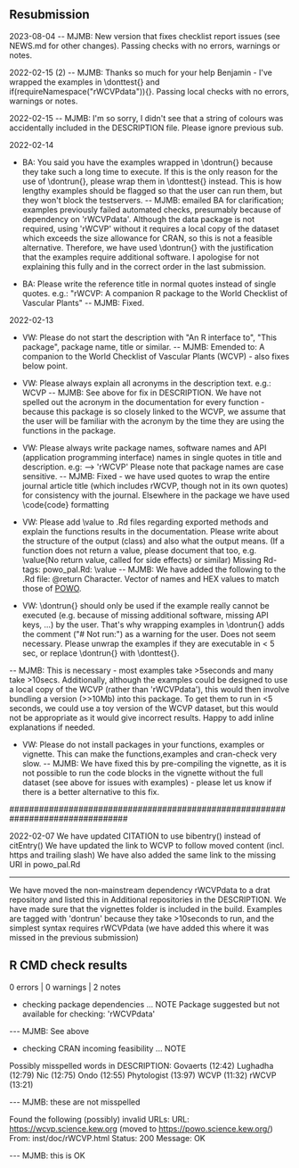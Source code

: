 ## Resubmission
2023-08-04
-- MJMB: New version that fixes checklist report issues (see NEWS.md for other changes). Passing checks with no errors, warnings or notes. 

2022-02-15 (2)
-- MJMB: Thanks so much for your help Benjamin - I've wrapped the examples in \donttest{} and if(requireNamespace("rWCVPdata")){}. Passing local checks with no errors, warnings or notes. 

2022-02-15
-- MJMB: I'm so sorry, I didn't see that a string of colours was accidentally 
         included in the DESCRIPTION file. Please ignore previous sub. 

2022-02-14

- BA: You said you have the examples wrapped in \dontrun{} because they take such a long time to execute. If this is the only reason for the use of \dontrun{}, please wrap them in \donttest{} instead. This is how lengthy examples should be flagged so that the user can run them, but they won't block the testservers.
-- MJMB: emailed BA for clarification; examples previously failed automated
         checks, presumably because of dependency on 'rWCVPdata'. Although the 
         data package is not required, using 'rWCVP' without it requires a local 
         copy of the dataset which exceeds the size allowance for CRAN, so this 
         is not a feasible alternative. Therefore, we have used \dontrun{} 
         with the justification that the examples require additional software.
         I apologise for not explaining this fully and in the correct order in 
         the last submission. 

- BA: Please write the reference title in normal quotes instead of single quotes. e.g.:
"rWCVP: A companion R package to the World Checklist of Vascular Plants"
-- MJMB: Fixed.


2022-02-13

- VW: Please do not start the description with "An R interface to", "This 
      package", package name, title or similar.
-- MJMB: Emended to: A companion to the World Checklist of 
         Vascular Plants (WCVP) - also fixes below point.

- VW: Please always explain all acronyms in the description text. e.g.: WCVP
-- MJMB: See above for fix in DESCRIPTION. We have not spelled out the acronym
         in the documentation for every function - because this package is so 
         closely linked to the WCVP, we assume that the user will be familiar 
         with the acronym by the time they are using the functions in the package. 

- VW: Please always write package names, software names and API (application 
      programming interface) names in single quotes in title and description.
      e.g: --> 'rWCVP'
      Please note that package names are case sensitive.
-- MJMB: Fixed - we have used quotes to wrap the entire journal article title 
         (which includes rWCVP, though not in its own quotes) for consistency 
         with the journal. Elsewhere in the package we have used \code{code} 
         formatting


- VW: Please add \value to .Rd files regarding exported methods and explain the 
      functions results in the documentation. Please write about the structure 
      of the output (class) and also what the output means. (If a function does 
      not return a value, please document that too, e.g.
      \value{No return value, called for side effects} or similar) 
      Missing Rd-tags:
      powo_pal.Rd: \value
-- MJMB: We have added the following to the .Rd file:
         @return Character. Vector of names and HEX values to match those of 
         [POWO](https://powo.science.kew.org/). 

- VW: \dontrun{} should only be used if the example really cannot be executed 
      (e.g. because of missing additional software, missing API keys, ...) by 
      the user. That's why wrapping examples in \dontrun{} adds the comment 
      ("# Not run:") as a warning for the user.
      Does not seem necessary.
      Please unwrap the examples if they are executable in < 5 sec, or replace 
      \dontrun{} with \donttest{}.

-- MJMB: This is necessary - most examples take >5seconds and many take >10secs.
         Additionally, although the examples could be designed to use a
         local copy of the WCVP (rather than 'rWCVPdata'), this would then involve 
         bundling a version (>>10Mb) into this package. To get them to run in <5
         seconds, we could use a toy version of the WCVP dataset, but this would not 
         be appropriate as it would give incorrect results. Happy to add inline
         explanations if needed. 


- VW: Please do not install packages in your functions, examples or vignette.
      This can make the functions,examples and cran-check very slow.
-- MJMB: We have fixed this by pre-compiling the vignette, as it is not possible
         to run the code blocks in the vignette without the full dataset (see 
         above for issues with examples) - please let us know if there is a better
         alternative to this fix. 
         
################################################################################

2022-02-07
We have updated CITATION to use bibentry() instead of citEntry()
We have updated the link to WCVP to follow moved content (incl. https and trailing slash)
We have also added the same link to the missing URI in powo_pal.Rd

------------------
We have moved the non-mainstream dependency rWCVPdata to a drat repository and 
    listed this in Additional repositories in the DESCRIPTION.
We have made sure that the vignettes folder is included in the build.
Examples are tagged with 'dontrun' because they take >10seconds to run, and the
    simplest syntax requires rWCVPdata (we have added this where it was missed in 
    the previous submission)


## R CMD check results

0 errors | 0 warnings | 2 notes

* checking package dependencies ... NOTE
Package suggested but not available for checking: 'rWCVPdata'

--- MJMB: See above


* checking CRAN incoming feasibility ... NOTE

Possibly misspelled words in DESCRIPTION:
  Govaerts (12:42)
  Lughadha (12:79)
  Nic (12:75)
  Ondo (12:55)
  Phytologist (13:97)
  WCVP (11:32)
  rWCVP (13:21)
  
--- MJMB: these are not misspelled

Found the following (possibly) invalid URLs:
  URL: https://wcvp.science.kew.org (moved to https://powo.science.kew.org/)
    From: inst/doc/rWCVP.html
    Status: 200
    Message: OK
    
--- MJMB: this is OK
